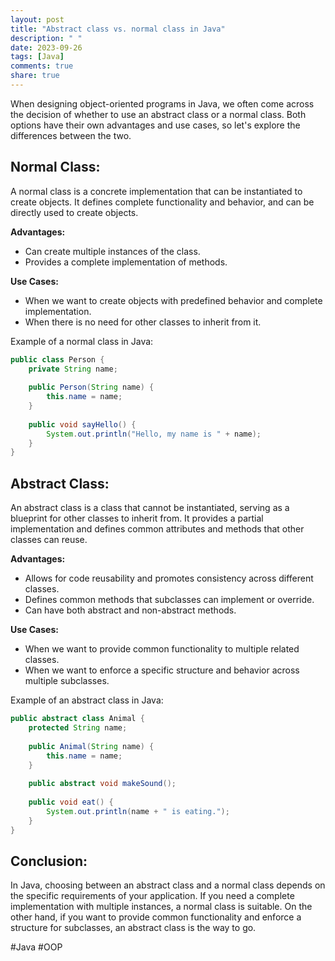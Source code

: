 ```yaml
---
layout: post
title: "Abstract class vs. normal class in Java"
description: " "
date: 2023-09-26
tags: [Java]
comments: true
share: true
---
```


When designing object-oriented programs in Java, we often come across the decision of whether to use an abstract class or a normal class. Both options have their own advantages and use cases, so let's explore the differences between the two.

## Normal Class: ##
  
A normal class is a concrete implementation that can be instantiated to create objects. It defines complete functionality and behavior, and can be directly used to create objects.

**Advantages:**
- Can create multiple instances of the class.
- Provides a complete implementation of methods.

**Use Cases:**
- When we want to create objects with predefined behavior and complete implementation.
- When there is no need for other classes to inherit from it.

Example of a normal class in Java:

```java
public class Person {
    private String name;
    
    public Person(String name) {
        this.name = name;
    }
    
    public void sayHello() {
        System.out.println("Hello, my name is " + name);
    }
}
```

## Abstract Class: ##

An abstract class is a class that cannot be instantiated, serving as a blueprint for other classes to inherit from. It provides a partial implementation and defines common attributes and methods that other classes can reuse.

**Advantages:**
- Allows for code reusability and promotes consistency across different classes.
- Defines common methods that subclasses can implement or override.
- Can have both abstract and non-abstract methods.

**Use Cases:**
- When we want to provide common functionality to multiple related classes.
- When we want to enforce a specific structure and behavior across multiple subclasses.

Example of an abstract class in Java:

```java
public abstract class Animal {
    protected String name;
    
    public Animal(String name) {
        this.name = name;
    }
    
    public abstract void makeSound();
    
    public void eat() {
        System.out.println(name + " is eating.");
    }
}
```

## Conclusion: ##

In Java, choosing between an abstract class and a normal class depends on the specific requirements of your application. If you need a complete implementation with multiple instances, a normal class is suitable. On the other hand, if you want to provide common functionality and enforce a structure for subclasses, an abstract class is the way to go.

#Java #OOP